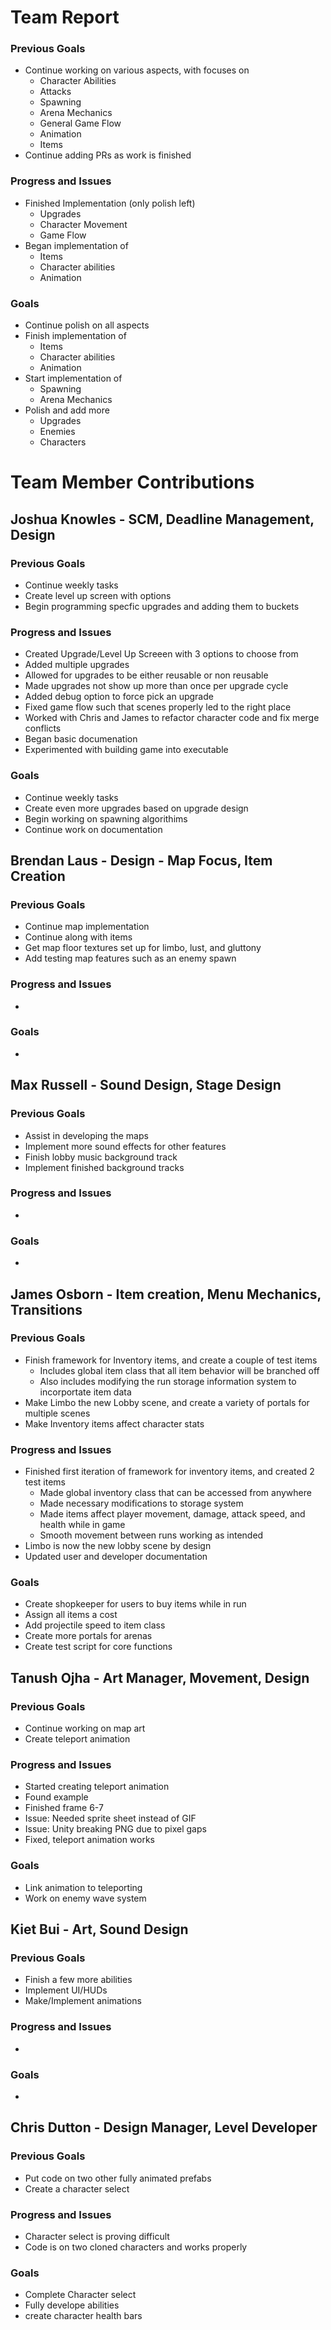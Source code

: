 # Team Report

### Previous Goals

* Continue working on various aspects, with focuses on
  * Character Abilities
  * Attacks
  * Spawning
  * Arena Mechanics
  * General Game Flow
  * Animation
  * Items
* Continue adding PRs as work is finished

### Progress and Issues

* Finished Implementation (only polish left)
  * Upgrades
  * Character Movement
  * Game Flow
* Began implementation of
  * Items
  * Character abilities
  * Animation

### Goals

* Continue polish on all aspects
* Finish implementation of
  * Items
  * Character abilities
  * Animation
* Start implementation of
  * Spawning
  * Arena Mechanics
* Polish and add more
  * Upgrades
  * Enemies
  * Characters

# Team Member Contributions

## Joshua Knowles \- SCM, Deadline Management, Design

### Previous Goals

* Continue weekly tasks
* Create level up screen with options
* Begin programming specfic upgrades and adding them to buckets

### Progress and Issues

* Created Upgrade/Level Up Screeen with 3 options to choose from
* Added multiple upgrades
* Allowed for upgrades to be either reusable or non reusable
* Made upgrades not show up more than once per upgrade cycle
* Added debug option to force pick an upgrade
* Fixed game flow such that scenes properly led to the right place
* Worked with Chris and James to refactor character code and fix merge conflicts
* Began basic documenation
* Experimented with building game into executable

### Goals

* Continue weekly tasks
* Create even more upgrades based on upgrade design
* Begin working on spawning algorithims
* Continue work on documentation

## Brendan Laus \- Design \- Map Focus, Item Creation

### Previous Goals

* Continue map implementation 
* Continue along with items
* Get map floor textures set up for limbo, lust, and gluttony
* Add testing map features such as an enemy spawn

### Progress and Issues

* 

### Goals

* 

## Max Russell \- Sound Design, Stage Design

### Previous Goals

* Assist in developing the maps
* Implement more sound effects for other features
* Finish lobby music background track
* Implement finished background tracks

### Progress and Issues

* 

### Goals

* 

## James Osborn \- Item creation, Menu Mechanics, Transitions

### Previous Goals

* Finish framework for Inventory items, and create a couple of test items
  * Includes global item class that all item behavior will be branched off
  * Also includes modifying the run storage information system to incorportate item data
* Make Limbo the new Lobby scene, and create a variety of portals for multiple scenes
* Make Inventory items affect character stats


### Progress and Issues

* Finished first iteration of framework for inventory items, and created 2 test items
  * Made global inventory class that can be accessed from anywhere
  * Made necessary modifications to storage system
  * Made items affect player movement, damage, attack speed, and health while in game
  * Smooth movement between runs working as intended
* Limbo is now the new lobby scene by design
* Updated user and developer documentation

### Goals

* Create shopkeeper for users to buy items while in run
* Assign all items a cost
* Add projectile speed to item class
* Create more portals for arenas
* Create test script for core functions

## Tanush Ojha \- Art Manager, Movement, Design

### Previous Goals

* Continue working on map art
* Create teleport animation

### Progress and Issues

* Started creating teleport animation
* Found example
* Finished frame 6-7
* Issue: Needed sprite sheet instead of GIF
* Issue: Unity breaking PNG due to pixel gaps
* Fixed, teleport animation works

### Goals

* Link animation to teleporting
* Work on enemy wave system

## Kiet Bui \- Art, Sound Design

### Previous Goals

* Finish a few more abilities
* Implement UI/HUDs
* Make/Implement animations

### Progress and Issues

* 

### Goals

* 

## Chris Dutton \- Design Manager, Level Developer

### Previous Goals

* Put code on two other fully animated prefabs
* Create a character select

### Progress and Issues

* Character select is proving difficult
* Code is on two cloned characters and works properly

### Goals

* Complete Character select
* Fully develope abilities
* create character health bars

